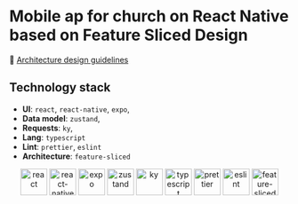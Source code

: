 # Mobile ap for church on React Native based on Feature Sliced Design

🍰 [Architecture design guidelines](https://feature-sliced.design/)

## Technology stack

- **UI**: `react`, `react-native`, `expo`,
- **Data model**: `zustand`,
- **Requests**: `ky`,
- **Lang**: `typescript`
- **Lint**: `prettier`, `eslint`
- **Architecture**: `feature-sliced`

<div align="center">
<img title="react" alt="react" height=48 src="https://raw.githubusercontent.com/yurijserrano/Github-Profile-Readme-Logos/master/frameworks/react.svg"/>
<img title="react-native" alt="react-native" height=48 src="https://reactnative.dev/img/favicon.ico"/>
<img title="expo" alt="expo" height=48 src="https://static.expo.dev/static/favicons/favicon-light-48x48.png"/>
<img title="zustand" alt="zustand" height=48 src="https://repository-images.githubusercontent.com/180328715/fca49300-e7f1-11ea-9f51-cfd949b31560"/>
<img title="ky" alt="ky" height=48 src="https://raw.githubusercontent.com/sindresorhus/ky/356d61c1534c9dc2cfb8ce1c1ff5c4832579e11b/media/logo.svg"/>
<img title="typescript" alt="typescript" height=48 src="https://raw.githubusercontent.com/remojansen/logo.ts/master/ts.png"/>
<img title="prettier" alt="prettier" height=48 src="https://prettier.io/icon.png"/>
<img title="eslint" alt="eslint" height=48 src="https://eslint.org/favicon.ico"/>
<img title="feature-sliced" alt="feature-sliced" height=48 src="https://avatars.githubusercontent.com/u/60469024?s=200&v=4"/>
</div>
